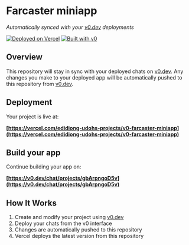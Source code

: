 # Farcaster miniapp

*Automatically synced with your [v0.dev](https://v0.dev) deployments*

[![Deployed on Vercel](https://img.shields.io/badge/Deployed%20on-Vercel-black?style=for-the-badge&logo=vercel)](https://vercel.com/edidiong-udohs-projects/v0-farcaster-miniapp)
[![Built with v0](https://img.shields.io/badge/Built%20with-v0.dev-black?style=for-the-badge)](https://v0.dev/chat/projects/gbArpngoD5v)

## Overview

This repository will stay in sync with your deployed chats on [v0.dev](https://v0.dev).
Any changes you make to your deployed app will be automatically pushed to this repository from [v0.dev](https://v0.dev).

## Deployment

Your project is live at:

**[https://vercel.com/edidiong-udohs-projects/v0-farcaster-miniapp](https://vercel.com/edidiong-udohs-projects/v0-farcaster-miniapp)**

## Build your app

Continue building your app on:

**[https://v0.dev/chat/projects/gbArpngoD5v](https://v0.dev/chat/projects/gbArpngoD5v)**

## How It Works

1. Create and modify your project using [v0.dev](https://v0.dev)
2. Deploy your chats from the v0 interface
3. Changes are automatically pushed to this repository
4. Vercel deploys the latest version from this repository